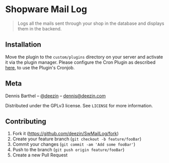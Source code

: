 # Shopware Mail Log
> Logs all the mails sent through your shop in the database and displays them in the backend. 

## Installation

Move the plugin to the `custom/plugins` directory on your server and activate it via the plugin manager.
Please configure the Cron Plugin as described [here](https://docs.shopware.com/en/shopware-5-en/settings/system-cronjobs), to use the Plugin's Cronjob.

## Meta

Dennis Barthel – [@deezin](https://twitter.com/deezin) – dennis@deezin.com

Distributed under the GPLv3 license. See ``LICENSE`` for more information.

## Contributing

1. Fork it (<https://github.com/deezin/SwMailLog/fork>)
2. Create your feature branch (`git checkout -b feature/fooBar`)
3. Commit your changes (`git commit -am 'Add some fooBar'`)
4. Push to the branch (`git push origin feature/fooBar`)
5. Create a new Pull Request
